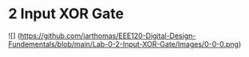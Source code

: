 # 2 Input XOR Gate

![] (https://github.com/jarthomas/EEE120-Digital-Design-Fundementals/blob/main/Lab-0-2-Input-XOR-Gate/Images/0-0-0.png)
